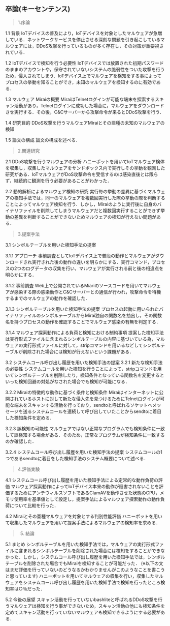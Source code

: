 ## 卒論(キーセンテンス)

> 1.序論
>

1.1 背景
IoTデバイスの普及により，IoTデバイスを対象としたマルウェアが急増している．ネットワークサービスを停止させる深刻な問題を引き起こしているマルウェアには，DDoS攻撃を行っているものが多く存在し，その対策が重要視されている．


1.2 IoTデバイスで検知を行う必要性
IoTデバイスでは放置された初期パスワードのままのアカウントや，保守されていないシステムの脆弱性をついた攻撃を行うため，侵入されてしまう．IoTデバイス上でマルウェアを検知をする事によってプロセスの挙動を知ることができ，未知のマルウェアを検知するのに有効である．

1.3 マルウェア Miraiの概要
MiraiはTelnetログインが可能な端末を探索するスキャン活動があり，Telnetログインに成功した場合に，マルウェアをダウンロードさせ実行する．その後，C&Cサーバーから攻撃命令が来るとDDoS攻撃を行う．

1.4 研究目的
DDoS攻撃を行うマルウェアMiraiとその亜種の未知のマルウェアの検知

1.5 論文の構成
論文の構成を述べる．


> 2.関連研究
>

2.1 DDoS攻撃を行うマルウェアの分析
ハニーポットを用いてIoTマルウェア検体を収集し，収集したマルウェアをサンドボックス内で実行しその挙動を観測した研究がある．IoTマルウェアがDoS攻撃命令を受信するのは感染直後とは限らず，継続的に観測を行う必要があることがわかった．

2.2 動的解析によるマルウェア検知の研究
実行毎の挙動の差異に基づくマルウェアの検知手法では，同一のマルウェアを複数回実行した際の挙動の際を判断することによってマルウェア検知を行う．しかし，Miraiのように実行後に自身のバイナリファイルを削除してしまうマルウェアだと複数回実行することができず挙動の差異を判断することができないためマルウェアの検知が行えない問題がある．

> 3.提案手法
>

3.1 シンボルテーブルを用いた検知手法の提案

3.1.1 アプローチ
事前調査としてIoTデバイス上で普段の動作とマルウェアがダウンロードされ実行された後の動作の違いを明らかにする．実行コマンド，プロセスの2つのログデータの収集を行い，マルウェアが実行される前と後の相違点を明らかにする．

3.1.2 事前調査
Web上で公開されているMiariのソースコードを用いてマルウェアが感染する際の感染動作とC&Cサーバーとの通信が行われ，攻撃命令を待機するまでのマルウェアの動作を確認した．

3.1.3 シンボルテーブルを用いた検知手法の提案
プロセスの起動に用いられたバイナリファイルのシンボルテーブルからMirai独自の関数名を抽出し，その関数名を持つプロセスの動作を確認することでマルウェア感染の有無を判定する．

3.1.4 マルウェア探索動作による負荷と検知における制約事項
提案した検知手法は実行形式ファイルに含まれるシンボルテーブルの内容に基づいている為，マルウェアの実行形式ファイルに対して，stripコマンドを用いるなどしてシンボルテーブルが削除された場合には検知が行えないという課題がある．

3.2 システムコール呼び出し履歴を用いた検知手法の提案
3.2.1 新たな検知手法の必要性
システムコールを用いた検知を行うことによって，stripコマンドを用いてシンボルテーブルを削除したり，検知条件となっている関数名を変更するといった検知回避の対処がなされた場合でも検知が可能になる．

3.2.2 Miraiの特徴的な動作に基づく条件と検知条件
Miraiはインターネットに公開されているホストに対して新たな侵入先を見つけるためにTelnetログインが可能な端末をスキャンする活動を行っており，sendtoと呼ばれるソケットへメッセージを送るシステムコールを連続して呼び出していたことからsendtoに着目した検知条件を定める．

3.2.3 誤検知の可能性
マルウェアではない正常なプログラムでも検知条件に一致して誤検知する場合がある．そのため，正常なプログラムが検知条件に一致するのか確認した．

3.2.4 システムコール呼び出し履歴を用いた検知手法の提案
システムコールの1つであるsendtoに着目をした検知手法のシステム概要について述べる．

> 4.評価実験
>

4.1 システムコール呼び出し履歴を用いた検知手法による定常的な動作負荷の評価
マルウェア探索動作によってIoTデバイス本来の動作が阻害されないことを評価するためにアンチウィルスソフトであるClamAVを動作させた状態のCPU，メモリ使用率を基準値として設定し，提案手法によるマルウェア探索動作の動作負荷について比較を行った．

4.2 Miraiとその亜種マルウェアを対象とする判別性能評価
ハニーポットを用いて収集したマルウェアを用いて提案手法によるマルウェアの検知率を求める．

> 5. 結論
>

5.1 まとめ
シンボルテーブルを用いた検知手法では，マルウェアの実行形式ファイルに含まれるシンボルテーブルを削除された場合には検知をすることができなかった．しかし，システムコール呼び出し履歴を用いた検知手法では，シンボルテーブルを削除された場合でもMiraiを検知することが可能だった．
(※以下の文はまだ評価を行っていないのどうなるかわかりませんがこのようなことを書こうと思っています)
ハニーポットを用いてマルウェアの収集を行い，収集したマルウェアをシステムコール呼び出し履歴を用いた検知手法で検知を行ったところ検知率は○％だった．

5.2 今後の展望
スキャン活動を行っていないbashliteと呼ばれるDDoS攻撃を行うマルウェアは検知を行う事ができないため，スキャン活動の他にも検知条件を定めてスキャン活動を行っていないマルウェアも検知できるようにする必要がある．
